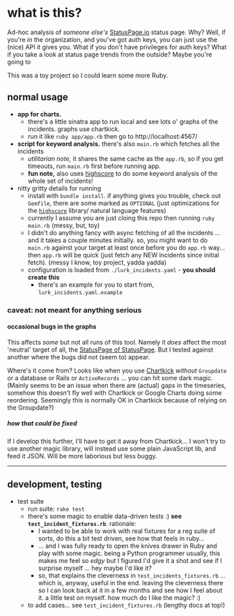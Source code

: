 # what is this?

Ad-hoc analysis of _someone else's_ [StatusPage.io](https://www.statuspage.io/) status page. Why? Well, if you're _in_ the organization, and you've got auth keys, you can just use the (nice) API it gives you. What if you don't have privileges for auth keys? What if you take a look at status page trends from the outside? Maybe you're going to 

This was a toy project so I could learn some more Ruby. 

## normal usage

- **app for charts.** 
    - there's a little sinatra app to run local and see lots o' graphs of the incidents. graphs use chartkick.
    - run it like `ruby app/app.rb` then go to http://localhost:4567/
- **script for keyword analysis.** there's also `main.rb` which fetches all the incidents
    - _utilitarian note,_ it shares the same cache as the `app.rb`, so if you get timeouts, run `main.rb` first before running app. 
    - **fun note,** also uses [highscore](https://github.com/domnikl/highscore) to do some keyword analysis of the whole set of incidents!
- nitty gritty details for running
    - install with `bundle install`. if anything gives you trouble, check out `Gemfile`, there are some marked as `OPTIONAL` (just optimizations for the [`highscore`](https://github.com/domnikl/highscore) library/ natural language features)
    - currently I assume you are just cloing this repo then running `ruby main.rb` (messy, but, toy)
    - I didn't do anything fancy with async fetching of all the incidents ... and it takes a couple minutes initially. so, you might want to do `main.rb` against your target at least once before you do `app.rb` way... then `app.rb` will be quick (just fetch any NEW incidents since initial fetch). (messy I know, toy project, yadda yadda)
    - configuration is loaded from `./lurk_incidents.yaml` - **you should create this**
        - there's an example for you to start from, `lurk_incidents.yaml.example`

### caveat: not meant for anything serious

#### occasional bugs in the graphs

This affects _some_ but not all runs of this tool. Namely it _does_ affect the most 'neutral' target of all, the [StatusPage of StatusPage](http://metastatuspage.com/). But I tested against another where the bugs did not (seem to) appear.

Where's it come from? Looks like when you use [Chartkick](https://github.com/ankane/chartkick) _without_ `Groupdate` or a database or Rails or `ActiveRecords` ... you can hit some dark magic. (Mainly seems to be an issue when there are (actual) gaps in the timeseries, somehow this doesn't fly well with Chartkick or Google Charts doing some reordering. Seemingly this is normally OK in Chartkick because of relying on the Groupdate?)

##### how that could be fixed

If I develop this further, I'll have to get it away from Chartkick... I won't try to use another magic library, will instead use some plain JavaScript lib, and feed it JSON. Will be more laborious but less buggy.

----

## development, testing

- test suite
    - run suite: `rake test`
    - there's some magic to enable data-driven tests :) **see `test_incident_fixtures.rb`**.  rationale:
        - I wanted to be able to work with real fixtures for a reg suite of sorts, do this a bit test driven, see how that feels in ruby...
        - ... and I was fully ready to open the knives drawer in Ruby and play with some magic. being a Python programmer usually, this makes me feel so _edgy_ but I figured I'd give it a shot and see if I surprise myself ... hey maybe I'd like it?
        - so, that explains the cleverness in `test_incidents_fixtures.rb` ... which is, anyway, useful in the end. leaving the cleverness there so I can look back at it in a few months and see how I feel about it. a little test on myself. how much do I like the magic? :)
    - to add cases... see `test_incident_fixtures.rb` (lengthy docs at top!)
